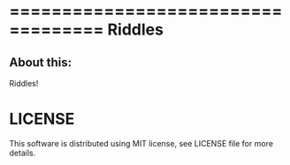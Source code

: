 ===================================
Riddles
===================================

About this:
-----------------------------------

Riddles!


LICENSE
=============
This software is distributed using MIT license, see LICENSE file for more details.
